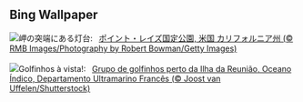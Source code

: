 ## Bing Wallpaper
![](https://www.bing.com/th?id=OHR.PointReyes_JA-JP3284759959_UHD.jpg&w=1000)岬の突端にある灯台:&nbsp;&ensp;[ポイント・レイズ国定公園, 米国 カリフォルニア州 (© RMB Images/Photography by Robert Bowman/Getty Images)](https://www.bing.com/th?id=OHR.PointReyes_JA-JP3284759959_UHD.jpg)
<br><br/>
![](https://www.bing.com/th?id=OHR.DolphinReunion_PT-BR8025622682_UHD.jpg&w=1000)Golfinhos à vista!:&nbsp;&ensp;[Grupo de golfinhos perto da Ilha da Reunião, Oceano Índico, Departamento Ultramarino Francês (© Joost van Uffelen/Shutterstock)](https://www.bing.com/th?id=OHR.DolphinReunion_PT-BR8025622682_UHD.jpg)
<br><br/>
